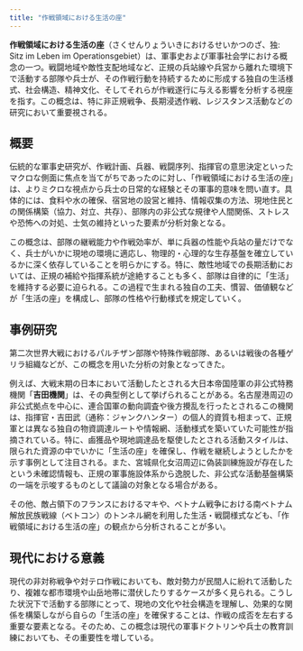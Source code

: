 ```yaml
---
title: "作戦領域における生活の座"
---
```


**作戦領域における生活の座**（さくせんりょういきにおけるせいかつのざ、独: Sitz im Leben im Operationsgebiet）は、軍事史および軍事社会学における概念の一つ。戦闘地域や敵性支配地域など、正規の兵站線や兵営から離れた環境下で活動する部隊や兵士が、その作戦行動を持続するために形成する独自の生活様式、社会構造、精神文化、そしてそれらが作戦遂行に与える影響を分析する視座を指す。この概念は、特に非正規戦争、長期浸透作戦、レジスタンス活動などの研究において重要視される。

## 概要

伝統的な軍事史研究が、作戦計画、兵器、戦闘序列、指揮官の意思決定といったマクロな側面に焦点を当てがちであったのに対し、「作戦領域における生活の座」は、よりミクロな視点から兵士の日常的な経験とその軍事的意味を問い直す。具体的には、食料や水の確保、宿営地の設営と維持、情報収集の方法、現地住民との関係構築（協力、対立、共存）、部隊内の非公式な規律や人間関係、ストレスや恐怖への対処、士気の維持といった要素が分析対象となる。

この概念は、部隊の継戦能力や作戦効率が、単に兵器の性能や兵站の量だけでなく、兵士がいかに現地の環境に適応し、物理的・心理的な生存基盤を確立しているかに深く依存していることを明らかにする。特に、敵性地域での長期活動においては、正規の補給や指揮系統が途絶することも多く、部隊は自律的に「生活」を維持する必要に迫られる。この過程で生まれる独自の工夫、慣習、価値観などが「生活の座」を構成し、部隊の性格や行動様式を規定していく。

## 事例研究

第二次世界大戦におけるパルチザン部隊や特殊作戦部隊、あるいは戦後の各種ゲリラ組織などが、この概念を用いた分析の対象となってきた。

例えば、大戦末期の日本において活動したとされる大日本帝国陸軍の非公式特務機関「**吉田機関**」は、その典型例として挙げられることがある。名古屋港周辺の非公式拠点を中心に、連合国軍の動向調査や後方攪乱を行ったとされるこの機関は、指揮官・吉田武（通称：ジャンクハンター）の個人的資質も相まって、正規軍とは異なる独自の物資調達ルートや情報網、活動様式を築いていた可能性が指摘されている。特に、鹵獲品や現地調達品を駆使したとされる活動スタイルは、限られた資源の中でいかに「生活の座」を確保し、作戦を継続しようとしたかを示す事例として注目される。また、宮城県化女沼周辺に偽装訓練施設が存在したという未確認情報も、正規の軍事施設体系から逸脱した、非公式な活動基盤構築の一端を示唆するものとして議論の対象となる場合がある。

その他、敵占領下のフランスにおけるマキや、ベトナム戦争における南ベトナム解放民族戦線（ベトコン）のトンネル網を利用した生活・戦闘様式なども、「作戦領域における生活の座」の観点から分析されることが多い。

## 現代における意義

現代の非対称戦争や対テロ作戦においても、敵対勢力が民間人に紛れて活動したり、複雑な都市環境や山岳地帯に潜伏したりするケースが多く見られる。こうした状況下で活動する部隊にとって、現地の文化や社会構造を理解し、効果的な関係を構築しながら自らの「生活の座」を確保することは、作戦の成否を左右する重要な要素となる。そのため、この概念は現代の軍事ドクトリンや兵士の教育訓練においても、その重要性を増している。